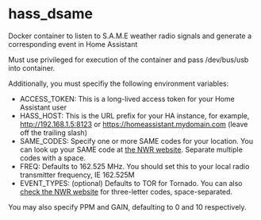 # hass_dsame
Docker container to listen to S.A.M.E weather radio signals and generate a corresponding event in Home Assistant

Must use privileged for execution of the container and pass /dev/bus/usb into container.

Additionally, you must specifiy the following environment variables:

- ACCESS_TOKEN: This is a long-lived access token for your Home Assistant user
- HASS_HOST: This is the URL prefix for your HA instance, for example, http://192.168.1.5:8123 or https://homeassistant.mydomain.com (leave off the trailing slash)
- SAME_CODES: Specify one or more SAME codes for your location. You can look up your SAME code at [the NWR website](https://www.weather.gov/NWR/counties). Separate multiple codes with a space.
- FREQ: Defaults to 162.525 MHz. You should set this to your local radio transmitter frequency, IE 162.525M 
- EVENT_TYPES: (optional) Defaults to TOR for Tornado. You can also [check the NWR website](https://www.weather.gov/nwr/eventcodes) for three-letter codes, space-separated.

You may also specify PPM and GAIN, defaulting to 0 and 10 respectively.
 